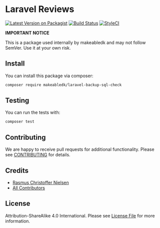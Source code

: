
# Laravel Reviews

[![Latest Version on Packagist](https://img.shields.io/packagist/v/makeabledk/laravel-backup-sql-check.svg?style=flat-square)](https://packagist.org/packages/makeabledk/laravel-backup-sql-check)
[![Build Status](https://img.shields.io/travis/makeabledk/laravel-backup-sql-check/master.svg?style=flat-square)](https://travis-ci.org/makeabledk/laravel-backup-sql-check)
[![StyleCI](https://styleci.io/repos/157557122/shield?branch=master)](https://styleci.io/repos/157557122)


**IMPORTANT NOTICE** 

This is a package used internally by makeabledk and may not follow SemVer. Use it at your own risk.


## Install

You can install this package via composer:

``` bash
composer require makeabledk/laravel-backup-sql-check
```

## Testing

You can run the tests with:

```bash
composer test
```

## Contributing

We are happy to receive pull requests for additional functionality. Please see [CONTRIBUTING](CONTRIBUTING.md) for details.

## Credits

- [Rasmus Christoffer Nielsen](https://github.com/rasmuscnielsen)
- [All Contributors](../../contributors)

## License

Attribution-ShareAlike 4.0 International. Please see [License File](LICENSE.md) for more information.